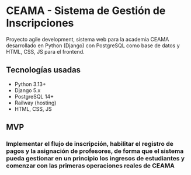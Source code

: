 # CEAMA - Sistema de Gestión de Inscripciones

Proyecto agile development, sistema web para la academia CEAMA desarrollado en Python (Django) con PostgreSQL como base de datos y HTML, CSS, JS para el frontend.

## Tecnologías usadas
- Python 3.13+
- Django 5.x
- PostgreSQL 14+
- Railway (hosting)
- HTML, CSS, JS

## MVP
### Implementar el flujo de inscripción, habilitar el registro de pagos y la asignación de profesores, de forma que el sistema pueda gestionar en un principio los ingresos de estudiantes y comenzar con las primeras operaciones reales de CEAMA